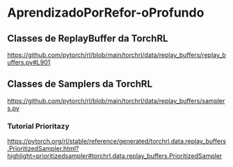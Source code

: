 # AprendizadoPorRefor-oProfundo
## Classes de ReplayBuffer da TorchRL
https://github.com/pytorch/rl/blob/main/torchrl/data/replay_buffers/replay_buffers.py#L901
## Classes de Samplers da TorchRL
https://github.com/pytorch/rl/blob/main/torchrl/data/replay_buffers/samplers.py
### Tutorial Prioritazy
https://pytorch.org/rl/stable/reference/generated/torchrl.data.replay_buffers.PrioritizedSampler.html?highlight=prioritizedsampler#torchrl.data.replay_buffers.PrioritizedSampler
